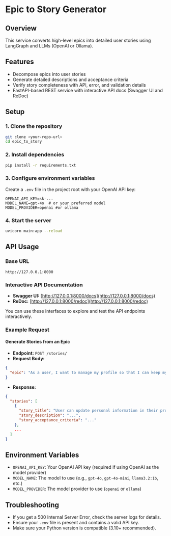 # Epic to Story Generator

## Overview

This service converts high-level epics into detailed user stories using LangGraph and LLMs (OpenAI or Ollama).

## Features

- Decompose epics into user stories
- Generate detailed descriptions and acceptance criteria
- Verify story completeness with API, error, and validation details
- FastAPI-based REST service with interactive API docs (Swagger UI and ReDoc)

## Setup

### 1. Clone the repository
```bash
git clone <your-repo-url>
cd epic_to_story
```

### 2. Install dependencies
```bash
pip install -r requirements.txt
```

### 3. Configure environment variables
Create a `.env` file in the project root with your OpenAI API key:
```env
OPENAI_API_KEY=sk-...
MODEL_NAME=gpt-4o  # or your preferred model
MODEL_PROVIDER=openai #or ollama
```

### 4. Start the server
```bash
uvicorn main:app --reload
```

## API Usage

### Base URL
```
http://127.0.0.1:8000
```

### Interactive API Documentation
- **Swagger UI:** [http://127.0.0.1:8000/docs](http://127.0.0.1:8000/docs)
- **ReDoc:** [http://127.0.0.1:8000/redoc](http://127.0.0.1:8000/redoc)

You can use these interfaces to explore and test the API endpoints interactively.

### Example Request

#### Generate Stories from an Epic
- **Endpoint:** `POST /stories/`
- **Request Body:**
```json
{
  "epic": "As a user, I want to manage my profile so that I can keep my information up to date."
}
```
- **Response:**
```json
{
  "stories": [
    {
      "story_title": "User can update personal information in their profile",
      "story_description": "...",
      "story_acceptance_criteria": "..."
    },
    ...
  ]
}
```

## Environment Variables
- `OPENAI_API_KEY`: Your OpenAI API key (required if using OpenAI as the model provider)
- `MODEL_NAME`: The model to use (e.g., `gpt-4o`, `gpt-4o-mini`, `llama3.2:1b`, etc.)
- `MODEL_PROVIDER`: The model provider to use (`openai` or `ollama`)

## Troubleshooting
- If you get a 500 Internal Server Error, check the server logs for details.
- Ensure your `.env` file is present and contains a valid API key.
- Make sure your Python version is compatible (3.10+ recommended).

